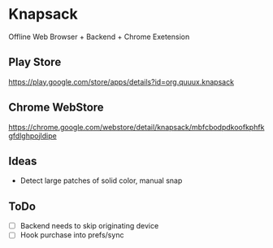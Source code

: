 Knapsack
========

Offline Web Browser + Backend + Chrome Exetension

Play Store
----------

https://play.google.com/store/apps/details?id=org.quuux.knapsack

Chrome WebStore
---------------

https://chrome.google.com/webstore/detail/knapsack/mbfcbodpdkoofkphfkgfdlghpojldipe

Ideas
-----
- Detect large patches of solid color, manual snap

ToDo
----
- [ ] Backend needs to skip originating device
- [ ] Hook purchase into prefs/sync

